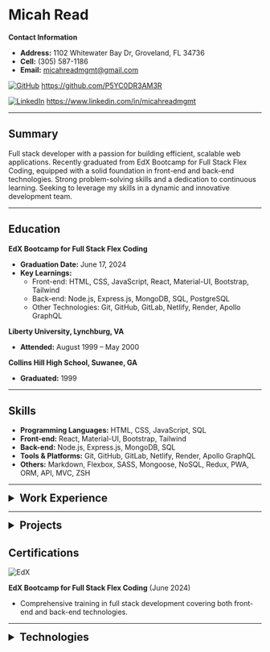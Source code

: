 # Micah Read

**Contact Information**
- **Address:** 1102 Whitewater Bay Dr, Groveland, FL 34736
- **Cell:** (305) 587-1186
- **Email:** micahreadmgmt@gmail.com

[![GitHub](https://img.shields.io/badge/GitHub-100000?style=for-the-badge&logo=github&logoColor=white)](https://github.com/P5YC0DR3AM3R)  https://github.com/P5YC0DR3AM3R

[![LinkedIn](https://img.shields.io/badge/LinkedIn-0077B5?style=for-the-badge&logo=linkedin&logoColor=white)](https://www.linkedin.com/in/micahreadmgmt/)  https://www.linkedin.com/in/micahreadmgmt

---

## Summary

Full stack developer with a passion for building efficient, scalable web applications. Recently graduated from EdX Bootcamp for Full Stack Flex Coding, equipped with a solid foundation in front-end and back-end technologies. Strong problem-solving skills and a dedication to continuous learning. Seeking to leverage my skills in a dynamic and innovative development team.

---

## Education

**EdX Bootcamp for Full Stack Flex Coding**
- **Graduation Date:** June 17, 2024
- **Key Learnings:**
  - Front-end: HTML, CSS, JavaScript, React, Material-UI, Bootstrap, Tailwind
  - Back-end: Node.js, Express.js, MongoDB, SQL, PostgreSQL
  - Other Technologies: Git, GitHub, GitLab, Netlify, Render, Apollo GraphQL

**Liberty University, Lynchburg, VA**
- **Attended:** August 1999 – May 2000

**Collins Hill High School, Suwanee, GA**
- **Graduated:** 1999

---

## Skills

- **Programming Languages:** HTML, CSS, JavaScript, SQL
- **Front-end:** React, Material-UI, Bootstrap, Tailwind
- **Back-end:** Node.js, Express.js, MongoDB, SQL
- **Tools & Platforms:** Git, GitHub, GitLab, Netlify, Render, Apollo GraphQL
- **Others:** Markdown, Flexbox, SASS, Mongoose, NoSQL, Redux, PWA, ORM, API, MVC, ZSH

---

<details><summary style="font-size: 1.5em; font-weight: bold;">Work Experience</summary>

**Self Employed** (2002-Present)
- **Role:** Performing Artist - Voice and Guitar

**Hard Rock Hotel at Universal Orlando** (2011-Present)
- **Role:** Singer Performer Trio, Duo and Solo

**BookIt Entertainment Corporate Events** (2009-2022)
- **Role:** Performing Artist - Tripped Up Trio, Duo and Solo

**MRMG Live** (2017-2019)
- **Role:** Senior Partner - Stage Management and Entertainment Director Services

**Fishlips, Cape Canaveral** (20014-2020)
- **Role:** Entertainment Director - Schedule and Payroll for two stages and Performer

**Brewmaster's Invitational Beer Festival, Cape Canaveral** (2015 & 2016)
- **Role:** Coordinated Sound Reinforcement booked acts for three stages, Lead Sound Tech, Performer and Band Leader

**Good Company Music Nashville** (2014-2015)
- **Role:** Full Band, Trio, Duo and Solo - Logistics/Sound Tech/Performer

**The Sound - Dove Records** (2000-2001)
- **Role:** Vocalist and Recording Artist

**Light Ministries, Liberty University** (2000)
- **Role:** Vocal Performance Scholarship - Kenya 2000 Mission Trip
</details>

---

<details><summary style="font-size: 1.5em; font-weight: bold;">Projects</summary>

### Project 1: J.A.T.E.
- **Description:** This addresses the need for a simple and effective tool for capturing code snippets on the fly.
- **Technologies Used:** HTML, CSS, JavaScript, React
- **Render Link:** [Render Deployment](https://inbrowtexed.onrender.com/)
- **GitHub Link:** [GitHub Repository](https://github.com/P5YC0DR3AM3R/InBrowTexEd)

### Project 2: [Note Taker]
- **Description:** Brief description of the project.
- **Technologies Used:** React
- **Render Link:** [Render Deployment](https://takenote-k889.onrender.com/)
- **GitHub Link:** [GitHub Repository](https://github.com/P5YC0DR3AM3R/takeNote)

### Project 3: Portfolio
- **Description:** This is my portfolio website.
- **Technologies Used:** HTML, CSS, JavaScript
- **Deployment Link:** [GitHub Deployment](https://p5yc0dr3am3r.github.io/personal_portfolio/)
- **GitHub Link:** [GitHub Repository](https://github.com/P5YC0DR3AM3R/personal_portfolio)
</details>


## Certifications

![EdX](https://img.shields.io/badge/Edx-193A3E?style=for-the-badge&logo=edx&logoColor=white)

**EdX Bootcamp for Full Stack Flex Coding** (June 2024)
- Comprehensive training in full stack development covering both front-end and back-end technologies.

---

<details><summary style="font-size: 1.5em; font-weight: bold;">Technologies</summary>

  ![Markdown](https://img.shields.io/badge/Markdown-000000.svg?style=for-the-badge&logo=Markdown&logoColor=white)
  ![HTML5](https://img.shields.io/badge/HTML5-E34F26.svg?style=for-the-badge&logo=HTML5&logoColor=white)
  ![CSS3](https://img.shields.io/badge/CSS3-1572B6.svg?style=for-the-badge&logo=CSS3&logoColor=white)
  ![Flexbox](https://img.shields.io/badge/Flexbox-333333.svg?style=for-the-badge&logo=Flexbox&logoColor=white)
  ![SASS](https://img.shields.io/badge/Sass-CC6699.svg?style=for-the-badge&logo=Sass&logoColor=white)
  ![React](https://img.shields.io/badge/React-61DAFB.svg?style=for-the-badge&logo=React&logoColor=black)
  ![Material-UI](https://img.shields.io/badge/Material--UI-0081CB.svg?style=for-the-badge&logo=Material-UI&logoColor=white)
  ![Bootstrap](https://img.shields.io/badge/Bootstrap-7952B3.svg?style=for-the-badge&logo=Bootstrap&logoColor=white)
  ![Tailwind](https://img.shields.io/badge/Tailwind%20CSS-06B6D4.svg?style=for-the-badge&logo=Tailwind-CSS&logoColor=white)
  ![Apollo GraphQL](https://img.shields.io/badge/Apollo%20GraphQL-311C87.svg?style=for-the-badge&logo=Apollo%20GraphQL&logoColor=white)
  ![MongoDB](https://img.shields.io/badge/MongoDB-47A248.svg?style=for-the-badge&logo=MongoDB&logoColor=white)
  ![Mongoose](https://img.shields.io/badge/Mongoose-F04D35.svg?style=for-the-badge&logo=Mongoose&logoColor=white)
  ![Express.js](https://img.shields.io/badge/Express-000000.svg?style=for-the-badge&logo=Express&logoColor=white)
  ![Node.js](https://img.shields.io/badge/Node.js-5FA04E.svg?style=for-the-badge&logo=nodedotjs&logoColor=white)
  ![JavaScript](https://img.shields.io/badge/JavaScript-F7DF1E.svg?style=for-the-badge&logo=JavaScript&logoColor=black)
  ![NoSQL](https://img.shields.io/badge/NoSQL-000000.svg?style=for-the-badge&logo=NoSQL&logoColor=white)
  ![PostgreSQL](https://img.shields.io/badge/PostgreSQL-4169E1.svg?style=for-the-badge&logo=PostgreSQL&logoColor=white)
  ![Netlify](https://img.shields.io/badge/Netlify-00C7B7.svg?style=for-the-badge&logo=Netlify&logoColor=white)
  ![GitHub](https://img.shields.io/badge/GitHub-181717.svg?style=for-the-badge&logo=GitHub&logoColor=white)
  ![GitLab](https://img.shields.io/badge/GitLab-FC6D26.svg?style=for-the-badge&logo=GitLab&logoColor=white)
  ![Git](https://img.shields.io/badge/Git-F05032.svg?style=for-the-badge&logo=Git&logoColor=white)
  ![Render](https://img.shields.io/badge/Render-46E3B7.svg?style=for-the-badge&logo=Render&logoColor=white)
  ![Redux](https://img.shields.io/badge/Redux-764ABC.svg?style=for-the-badge&logo=Redux&logoColor=white)
  ![MERN Stack](https://img.shields.io/badge/MERN%20Stack-F7DF1E.svg?style=for-the-badge&logo=MERN%20Stack&logoColor=white)
  ![ORM](https://img.shields.io/badge/ORM-007BFF.svg?style=for-the-badge&logo=ORM&logoColor=white)
  ![API](https://img.shields.io/badge/API-28A745.svg?style=for-the-badge&logo=API&logoColor=white)
  ![PWA](https://img.shields.io/badge/PWA-000000.svg?style=for-the-badge&logo=PWA&logoColor=white)
  ![MVC](https://img.shields.io/badge/MVC-FF8300.svg?style=for-the-badge&logo=MVC&logoColor=white)
  ![ZSH](https://img.shields.io/badge/Zsh-F15A24.svg?style=for-the-badge&logo=Zsh&logoColor=white) 
</details>
